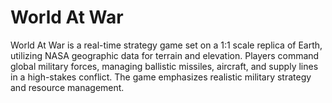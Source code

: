 # World At War

World At War is a real-time strategy game set on a 1:1 scale replica of Earth, utilizing NASA geographic data for terrain and elevation. Players command global military forces, managing ballistic missiles, aircraft, and supply lines in a high-stakes conflict. The game emphasizes realistic military strategy and resource management.

